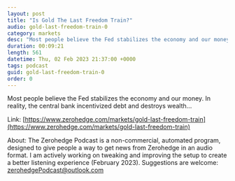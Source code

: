 ```yaml
---
layout: post
title: "Is Gold The Last Freedom Train?"
audio: gold-last-freedom-train-0
category: markets
desc: "Most people believe the Fed stabilizes the economy and our money. In reality, the central bank incentivized debt and destroys wealth..."
duration: 00:09:21
length: 561
datetime: Thu, 02 Feb 2023 21:37:00 +0000
tags: podcast
guid: gold-last-freedom-train-0
order: 0
---
```

Most people believe the Fed stabilizes the economy and our money. In reality, the central bank incentivized debt and destroys wealth...

Link: [https://www.zerohedge.com/markets/gold-last-freedom-train](https://www.zerohedge.com/markets/gold-last-freedom-train)

About: The Zerohedge Podcast is a non-commercial, automated program, designed to give people a way to get news from Zerohedge in an audio format.  I am actively working on tweaking and improving the setup to create a better listening experience (February 2023).  Suggestions are welcome: [zerohedgePodcast@outlook.com](mailto:zerohedgePodcast@outlook.com)